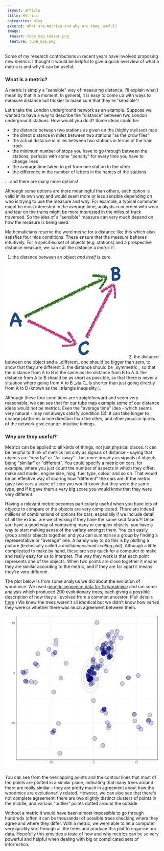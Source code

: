 ```yaml
---
 layout: article
 title: Metrics
 categories: blog
 excerpt: What are metrics and why are they useful?
 image:
  teaser: tube_map_teaser.png
  feature: tube_map.png
---
```


Some of my research contributions in recent years have involved proposing new _metrics_.
I thought it would be helpful to give a quick overview of what a metric is and why it can be useful.

### What is a metric?

A metric is simply a "sensible" way of measuring distance.
I'll explain what I mean by that in a moment.
In general, it is easy to come up with ways to measure distance but trickier to make sure that they're "sensible"!

Let's take the London underground network as an example.
Suppose we wanted to have a way to describe the "distance" between two London underground stations.
How would you do it?
Some ideas could be:
* the distance between two stations as given on the (highly stylised) map
* the direct distance in miles between two stations "as the crow flies"
* the actual distance in miles between two stations in terms of the train track
* the minimum number of stops you have to go through between the stations, perhaps with some "penalty" for every time you have to change lines
* the average time taken to get from one station to the other
* the difference in the number of letters in the names of the stations

... and there are many more options!

Although some options are more meaningful than others, each option is valid in its own way and would seem more or less sensible depending on who is trying to use the measure and why.
For example, a typical commuter might be most interested in the average time; analysts concerned with wear and tear on the trains might be more interested in the miles of track traversed.
So the idea of a "sensible" measure can very much depend on how the measure is being used.

Mathematicians reserve the word _metric_ for a distance like this which also satisfies four nice conditions.
These ensure that the measure behaves intuitively.
For a specified set of objects (e.g. stations) and a prospective distance measure, we can call the distance a _metric_ if:
1. the distance between an object _and itself_ is zero
<img src="/images/triangle_inequality.png" class="image-right" alt="">
2. the distance between one object and a _different_ one should be bigger than zero, to show that they are different
3. the distance should be _symmetric_, so that the distance from A to B is the same as the distance from B to A
4. the distance from A to B should be as short as possible, so that there is never a situation where going from A to B _via C_ is shorter than just going directly from A to B (known as the _triangle inequality_).

Although these four conditions are straightforward and seem very reasonable, we can see that for our tube map example some of our distance ideas would not be metrics.
Even the "average time" idea - which seems very natural - may not always satisfy condition (3): it can take longer to change platforms in one direction than the other, and other peculiar quirks of the network give counter-intuitive timings.

### Why are they useful?

Metrics can be applied to all kinds of things, not just physical places.
It can be helpful to think of metrics not only as signals of distance - saying that objects are "nearby" or "far away" - but more broadly as signals of objects being "similar" or "different".
You could specify a metric on cars, for example, where you just count the number of aspects in which they differ: make and model, engine size, mpg, fuel type, colour and so on.
That would be an effective way of scoring how "different" the cars are.
If the metric gave two cars a score of zero you would know that they were the same type, and if it gave them a very big score you would know that they were very different.

Having a relevant metric becomes particularly useful when you have lots of objects to compare or the objects are very complicated.
There are indeed millions of combinations of options for cars, especially if we include detail of all the extras: are we checking if they have the same seat fabric?!
Once you have a good way of comparing many or complex objects, you have a way to start making sense of the variety amongst them.
You can easily group similar objects together, and you can summarise a group by finding a representative or "average" one.
A handy way to do this is by plotting a picture (technically called a _multidimensional scaling_ plot).
Although a little complicated to make by hand, these are very quick for a computer to make and really easy for us to interpret.
The way they work is that each point represents one of the objects.
When two points are close together it means they are similar according to the metric, and if they are far apart it means they're very different.

The plot below is from some analysis we did about the evolution of woodmice.
We used <a href="https://www.rdocumentation.org/packages/ape/versions/5.0/topics/woodmouse" target="_blank"> genetic sequence data for 15 woodmice</a> and ran some analysis which produced 200 evolutionary trees, each giving a possible description of how they all evolved from a common ancestor.
(Full details <a href="https://cran.r-project.org/web/packages/treespace/vignettes/introduction.html" target="_blank"> here</a>.)
We knew the trees weren't all identical but we didn't know how varied they were or whether there was much agreement between them.

<img src="/images/woodmiceMDS.png" class="image-middle" alt="">

You can see from the overlapping points and the contour lines that most of the points are plotted in a similar place, indicating that many trees around there are really similar - they are pretty much in agreement about how the woodmice are evolutionarily related.
However, we can also see that there's not complete agreement: there are two slightly distinct clusters of points in the middle, and various "outlier" points dotted around the outside.

Without a metric it would have been almost impossible to go through hundreds (often it can be thousands) of possible trees checking where they agree and where they differ.
With a metric, we were able to let a computer very quickly sort through all the trees and produce this plot to organise our data.
Hopefully this provides a taste of how and why metrics can be so very powerful and helpful when dealing with big or complicated sets of information.
